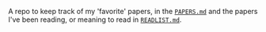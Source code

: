 A repo to keep track of my 'favorite' papers, in the
[`PAPERS.md`](./blob/master/PAPERS.md) and the papers I've been reading, or
meaning to read in [`READLIST.md`](./blob/master/READLIST.md).
